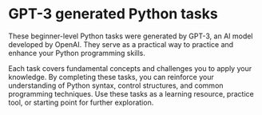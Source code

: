 # GPT-3 generated Python tasks
<p>These beginner-level Python tasks were generated by GPT-3, an AI model developed by OpenAI. They serve as a practical way to practice and enhance your Python programming skills.
<p>Each task covers fundamental concepts and challenges you to apply your knowledge. By completing these tasks, you can reinforce your understanding of Python syntax, control structures, and common programming techniques. Use these tasks as a learning resource, practice tool, or starting point for further exploration.

